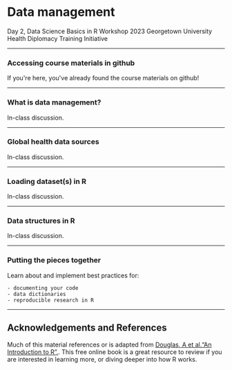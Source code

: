 Data management
================
Day 2, Data Science Basics in R Workshop
2023 Georgetown University Health Diplomacy Training Initiative

------------------------------------------------------------------------

### Accessing course materials in github

If you're here, you've already found the course materials on github!

------------------------------------------------------------------------

### What is data management?

In-class discussion.

------------------------------------------------------------------------

### Global health data sources

In-class discussion.

------------------------------------------------------------------------

### Loading dataset(s) in R

In-class discussion.

------------------------------------------------------------------------

### Data structures in R

In-class discussion.

------------------------------------------------------------------------

### Putting the pieces together

Learn about and implement best practices for:

	- documenting your code
	- data dictionaries
	- reproducible research in R

------------------------------------------------------------------------

## Acknowledgements and References

Much of this material references or is adapted from [Douglas, A et
al.“An Introduction to R”.](https://intro2r.com/). This free online
book is a great resource to review if you are interested in learning
more, or diving deeper into how R works.
